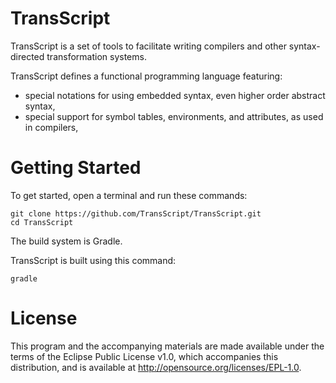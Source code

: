 TransScript
===========
TransScript is a set of tools to facilitate writing compilers and other syntax-directed transformation systems. 

TransScript defines a functional programming language featuring:

* special notations for using embedded syntax, even higher order abstract syntax,
* special support for symbol tables, environments, and attributes, as used in compilers,

Getting Started
===============

To get started, open a terminal and run these commands:

    git clone https://github.com/TransScript/TransScript.git
    cd TransScript
    
The build system is Gradle.  

TransScript is built using this command:

    gradle

License
=======

This program and the accompanying materials are made available under the terms of the Eclipse Public License v1.0, 
which accompanies this distribution, and is available at http://opensource.org/licenses/EPL-1.0.
